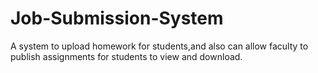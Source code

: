 # Job-Submission-System
A system to upload homework for students,and also can allow faculty to publish assignments for students to view and download.
